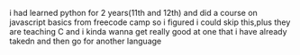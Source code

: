 i had learned python for 2 years(11th and 12th) and did a course on javascript basics from freecode camp so i figured i could skip this,plus they are teaching C and i kinda wanna get really good at one that i have already takedn and then go for another language
